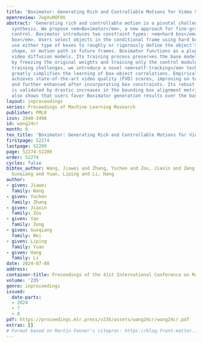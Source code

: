 ```yaml
---
title: 'Boximator: Generating Rich and Controllable Motions for Video Synthesis'
openreview: 7wgXuNOF0V
abstract: 'Generating rich and controllable motion is a pivotal challenge in video
  synthesis. We propose <em>Boximator</em>, a new approach for fine-grained motion
  control. Boximator introduces two constraint types: <em>hard box</em> and <em>soft
  box</em>. Users select objects in the conditional frame using hard boxes and then
  use either type of boxes to roughly or rigorously define the object’s position,
  shape, or motion path in future frames. Boximator functions as a plug-in for existing
  video diffusion models. Its training process preserves the base model’s knowledge
  by freezing the original weights and training only the control module. To address
  training challenges, we introduce a novel <em>self-tracking</em> technique that
  greatly simplifies the learning of box-object correlations. Empirically, Boximator
  achieves state-of-the-art video quality (FVD) scores, improving on two base models,
  and further enhanced after incorporating box constraints. Its robust motion controllability
  is validated by drastic increases in the bounding box alignment metric. Human evaluation
  also shows that users favor Boximator generation results over the base model.'
layout: inproceedings
series: Proceedings of Machine Learning Research
publisher: PMLR
issn: 2640-3498
id: wang24cr
month: 0
tex_title: 'Boximator: Generating Rich and Controllable Motions for Video Synthesis'
firstpage: 52274
lastpage: 52289
page: 52274-52289
order: 52274
cycles: false
bibtex_author: Wang, Jiawei and Zhang, Yuchen and Zou, Jiaxin and Zeng, Yan and Wei,
  Guoqiang and Yuan, Liping and Li, Hang
author:
- given: Jiawei
  family: Wang
- given: Yuchen
  family: Zhang
- given: Jiaxin
  family: Zou
- given: Yan
  family: Zeng
- given: Guoqiang
  family: Wei
- given: Liping
  family: Yuan
- given: Hang
  family: Li
date: 2024-07-08
address:
container-title: Proceedings of the 41st International Conference on Machine Learning
volume: '235'
genre: inproceedings
issued:
  date-parts:
  - 2024
  - 7
  - 8
pdf: https://proceedings.mlr.press/v235/assets/wang24cr/wang24cr.pdf
extras: []
# Format based on Martin Fenner's citeproc: https://blog.front-matter.io/posts/citeproc-yaml-for-bibliographies/
---
```

